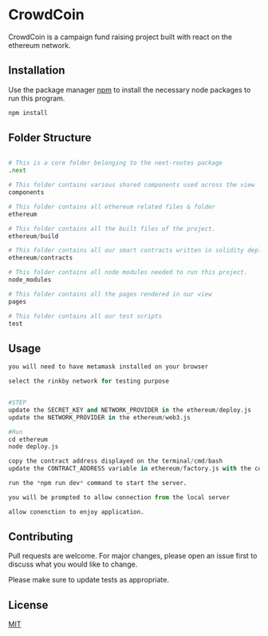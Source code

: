 # CrowdCoin

CrowdCoin is a campaign fund raising project built with react on the ethereum network.

## Installation

Use the package manager [npm](https://www.npmjs.com/) to install the necessary node packages to run this program.

```bash
npm install
```

## Folder Structure
```python

# This is a core folder belonging to the next-routes package 
.next 

# This folder contains various shared components used across the view 
components 

# This folder contains all ethereum related files & folder
ethereum

# This folder contains all the built files of the project.
ethereum/build

# This folder contains all our smart contracts written in solidity deployable to the eth network.
ethereum/contracts

# This folder contains all node modules needed to run this project.
node_modules

# This folder contains all the pages rendered in our view
pages

# This folder contains all our test scripts
test

```


## Usage

```python
you will need to have metamask installed on your browser

select the rinkby network for testing purpose


#STEP
update the SECRET_KEY and NETWORK_PROVIDER in the ethereum/deploy.js
update the NETWORK_PROVIDER in the ethereum/web3.js

#Run
cd ethereum
node deploy.js

copy the contract address displayed on the terminal/cmd/bash
update the CONTRACT_ADDRESS variable in ethereum/factory.js with the copied contract address

run the *npm run dev* command to start the server.

you will be prompted to allow connection from the local server

allow conenction to enjoy application.

```

## Contributing
Pull requests are welcome. For major changes, please open an issue first to discuss what you would like to change.

Please make sure to update tests as appropriate.

## License
[MIT](https://github.com/git/git-scm.com/blob/main/MIT-LICENSE.txt)